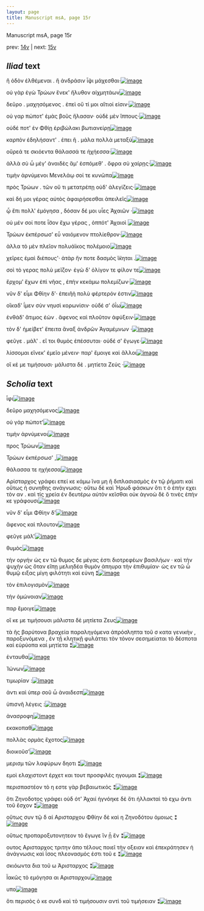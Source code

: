 ```yaml
---
layout: page
title: Manuscript msA, page 15r
---
```


Manuscript msA, page 15r

prev:  [14v](../14v) | next:  [15v](../15v)

## *Iliad* text

ἢ ὁδὸν ἐλθέμεναι . ἢ ἀνδράσιν ἶ̈φι μάχεσθαι·[![image](http://www.homermultitext.org/iipsrv?OBJ=IIP,1.0&FIF=/project/homer/pyramidal/deepzoom/hmt/vaimg/2017a/VA015RN_0016.tif&RGN=0.183,0.2209,0.331,0.0293&WID=1000&CVT=JPEG)](http://www.homermultitext.org/ict2/?urn=urn:cite2:hmt:vaimg.2017a:VA015RN_0016@0.183,0.2209,0.331,0.0293)

οὐ γὰρ ἐγὼ Τρώων ἕνεκ' 					ἤλυθον αἰχμητάων[![image](http://www.homermultitext.org/iipsrv?OBJ=IIP,1.0&FIF=/project/homer/pyramidal/deepzoom/hmt/vaimg/2017a/VA015RN_0016.tif&RGN=0.182,0.2434,0.331,0.0293&WID=1000&CVT=JPEG)](http://www.homermultitext.org/ict2/?urn=urn:cite2:hmt:vaimg.2017a:VA015RN_0016@0.182,0.2434,0.331,0.0293)

δεῦρο . μαχησόμενος . ἐπεὶ οὔ τί μοι αἴτιοί εἰσιν·[![image](http://www.homermultitext.org/iipsrv?OBJ=IIP,1.0&FIF=/project/homer/pyramidal/deepzoom/hmt/vaimg/2017a/VA015RN_0016.tif&RGN=0.187,0.2592,0.331,0.0316&WID=1000&CVT=JPEG)](http://www.homermultitext.org/ict2/?urn=urn:cite2:hmt:vaimg.2017a:VA015RN_0016@0.187,0.2592,0.331,0.0316)

οὐ γαρ πώποτ' ἐμὰς βοῦς ἤλασαν· οὐδὲ μὲν ἵππους·[![image](http://www.homermultitext.org/iipsrv?OBJ=IIP,1.0&FIF=/project/homer/pyramidal/deepzoom/hmt/vaimg/2017a/VA015RN_0016.tif&RGN=0.184,0.2787,0.36,0.0278&WID=1000&CVT=JPEG)](http://www.homermultitext.org/ict2/?urn=urn:cite2:hmt:vaimg.2017a:VA015RN_0016@0.184,0.2787,0.36,0.0278)

οὐδέ ποτ' ἐν Φθίῃ 					ἐριβώλακι βωτιανείρῃ[![image](http://www.homermultitext.org/iipsrv?OBJ=IIP,1.0&FIF=/project/homer/pyramidal/deepzoom/hmt/vaimg/2017a/VA015RN_0016.tif&RGN=0.179,0.2975,0.328,0.0323&WID=1000&CVT=JPEG)](http://www.homermultitext.org/ict2/?urn=urn:cite2:hmt:vaimg.2017a:VA015RN_0016@0.179,0.2975,0.328,0.0323)

καρπὸν ἐδηλήσαντ' . ἐπει ῆ . μάλα πολλὰ μεταξὺ[![image](http://www.homermultitext.org/iipsrv?OBJ=IIP,1.0&FIF=/project/homer/pyramidal/deepzoom/hmt/vaimg/2017a/VA015RN_0016.tif&RGN=0.18,0.3156,0.387,0.0338&WID=1000&CVT=JPEG)](http://www.homermultitext.org/ict2/?urn=urn:cite2:hmt:vaimg.2017a:VA015RN_0016@0.18,0.3156,0.387,0.0338)

οὔρεά τε σκιόεντα θάλασσά τε ἠχήεσσα·[![image](http://www.homermultitext.org/iipsrv?OBJ=IIP,1.0&FIF=/project/homer/pyramidal/deepzoom/hmt/vaimg/2017a/VA015RN_0016.tif&RGN=0.178,0.3351,0.315,0.0308&WID=1000&CVT=JPEG)](http://www.homermultitext.org/ict2/?urn=urn:cite2:hmt:vaimg.2017a:VA015RN_0016@0.178,0.3351,0.315,0.0308)

ἀλλὰ σὺ ὦ μέγ' ἀναιδὲς ἅμ' ἑσπόμεθ' . ὄφρα σὺ χαίρῃς·[![image](http://www.homermultitext.org/iipsrv?OBJ=IIP,1.0&FIF=/project/homer/pyramidal/deepzoom/hmt/vaimg/2017a/VA015RN_0016.tif&RGN=0.177,0.3531,0.365,0.0353&WID=1000&CVT=JPEG)](http://www.homermultitext.org/ict2/?urn=urn:cite2:hmt:vaimg.2017a:VA015RN_0016@0.177,0.3531,0.365,0.0353)

τιμὴν ἀρνύμενοι Μενελάῳ σοί τε κυνῶπα[![image](http://www.homermultitext.org/iipsrv?OBJ=IIP,1.0&FIF=/project/homer/pyramidal/deepzoom/hmt/vaimg/2017a/VA015RN_0016.tif&RGN=0.177,0.3764,0.335,0.027&WID=1000&CVT=JPEG)](http://www.homermultitext.org/ict2/?urn=urn:cite2:hmt:vaimg.2017a:VA015RN_0016@0.177,0.3764,0.335,0.027)

πρὸς Τρώων . τῶν οὔ 					τι μετατρέπῃ οὐδ' ἀλεγίζεις·[![image](http://www.homermultitext.org/iipsrv?OBJ=IIP,1.0&FIF=/project/homer/pyramidal/deepzoom/hmt/vaimg/2017a/VA015RN_0016.tif&RGN=0.174,0.3952,0.35,0.0316&WID=1000&CVT=JPEG)](http://www.homermultitext.org/ict2/?urn=urn:cite2:hmt:vaimg.2017a:VA015RN_0016@0.174,0.3952,0.35,0.0316)

καὶ δή μοι γέρας αὐτὸς ἀφαιρήσεσθαι ἀπειλεῖς[![image](http://www.homermultitext.org/iipsrv?OBJ=IIP,1.0&FIF=/project/homer/pyramidal/deepzoom/hmt/vaimg/2017a/VA015RN_0016.tif&RGN=0.178,0.4117,0.35,0.0316&WID=1000&CVT=JPEG)](http://www.homermultitext.org/ict2/?urn=urn:cite2:hmt:vaimg.2017a:VA015RN_0016@0.178,0.4117,0.35,0.0316)

ᾧ ἔπι πολλ' ἐμόγησα , δόσαν δέ μοι υἷες Ἀχαιῶν ·[![image](http://www.homermultitext.org/iipsrv?OBJ=IIP,1.0&FIF=/project/homer/pyramidal/deepzoom/hmt/vaimg/2017a/VA015RN_0016.tif&RGN=0.177,0.4282,0.357,0.0346&WID=1000&CVT=JPEG)](http://www.homermultitext.org/ict2/?urn=urn:cite2:hmt:vaimg.2017a:VA015RN_0016@0.177,0.4282,0.357,0.0346)

οὐ μέν σοί ποτε ἶ̈σον ἔχω γέρας , ὁππότ' Ἀχαιοὶ 				[![image](http://www.homermultitext.org/iipsrv?OBJ=IIP,1.0&FIF=/project/homer/pyramidal/deepzoom/hmt/vaimg/2017a/VA015RN_0016.tif&RGN=0.179,0.45,0.337,0.0331&WID=1000&CVT=JPEG)](http://www.homermultitext.org/ict2/?urn=urn:cite2:hmt:vaimg.2017a:VA015RN_0016@0.179,0.45,0.337,0.0331)

Τρώων ἐκπέρσωσ' εὖ 					ναιόμενον πτολίεθρον·[![image](http://www.homermultitext.org/iipsrv?OBJ=IIP,1.0&FIF=/project/homer/pyramidal/deepzoom/hmt/vaimg/2017a/VA015RN_0016.tif&RGN=0.178,0.4718,0.352,0.0293&WID=1000&CVT=JPEG)](http://www.homermultitext.org/ict2/?urn=urn:cite2:hmt:vaimg.2017a:VA015RN_0016@0.178,0.4718,0.352,0.0293)

ἀλλα τὸ μὲν πλεῖον πολυάϊκος πολέμοιο[![image](http://www.homermultitext.org/iipsrv?OBJ=IIP,1.0&FIF=/project/homer/pyramidal/deepzoom/hmt/vaimg/2017a/VA015RN_0016.tif&RGN=0.178,0.4906,0.3,0.0278&WID=1000&CVT=JPEG)](http://www.homermultitext.org/ict2/?urn=urn:cite2:hmt:vaimg.2017a:VA015RN_0016@0.178,0.4906,0.3,0.0278)

χεῖρες ἐμαὶ διέπους'· ἀτὰρ ἤν ποτε δασμὸς ἵ̈κηται .[![image](http://www.homermultitext.org/iipsrv?OBJ=IIP,1.0&FIF=/project/homer/pyramidal/deepzoom/hmt/vaimg/2017a/VA015RN_0016.tif&RGN=0.174,0.5109,0.388,0.0278&WID=1000&CVT=JPEG)](http://www.homermultitext.org/ict2/?urn=urn:cite2:hmt:vaimg.2017a:VA015RN_0016@0.174,0.5109,0.388,0.0278)

σοὶ τὸ γερας πολὺ μεῖζον· ἐγὼ δ' ὀλίγον τε φίλον τε[![image](http://www.homermultitext.org/iipsrv?OBJ=IIP,1.0&FIF=/project/homer/pyramidal/deepzoom/hmt/vaimg/2017a/VA015RN_0016.tif&RGN=0.175,0.5274,0.355,0.0301&WID=1000&CVT=JPEG)](http://www.homermultitext.org/ict2/?urn=urn:cite2:hmt:vaimg.2017a:VA015RN_0016@0.175,0.5274,0.355,0.0301)

ἔρχομ' ἔχων ἐπὶ νῆας , ἐπὴν κεκάμω πολεμίζων·[![image](http://www.homermultitext.org/iipsrv?OBJ=IIP,1.0&FIF=/project/homer/pyramidal/deepzoom/hmt/vaimg/2017a/VA015RN_0016.tif&RGN=0.179,0.5447,0.371,0.0301&WID=1000&CVT=JPEG)](http://www.homermultitext.org/ict2/?urn=urn:cite2:hmt:vaimg.2017a:VA015RN_0016@0.179,0.5447,0.371,0.0301)

νῦν δ' εἶμι Φθίην 					δ'· ἐπειῆὴ πολὺ φέρτερόν ἐστιν[![image](http://www.homermultitext.org/iipsrv?OBJ=IIP,1.0&FIF=/project/homer/pyramidal/deepzoom/hmt/vaimg/2017a/VA015RN_0016.tif&RGN=0.176,0.5642,0.352,0.0316&WID=1000&CVT=JPEG)](http://www.homermultitext.org/ict2/?urn=urn:cite2:hmt:vaimg.2017a:VA015RN_0016@0.176,0.5642,0.352,0.0316)

οἴκαδ' ΐμεν σὺν νηυσὶ κορωνίσιν· οὐδέ σ' ὀΐω[![image](http://www.homermultitext.org/iipsrv?OBJ=IIP,1.0&FIF=/project/homer/pyramidal/deepzoom/hmt/vaimg/2017a/VA015RN_0016.tif&RGN=0.177,0.5838,0.335,0.0316&WID=1000&CVT=JPEG)](http://www.homermultitext.org/ict2/?urn=urn:cite2:hmt:vaimg.2017a:VA015RN_0016@0.177,0.5838,0.335,0.0316)

ἐνθάδ' ἄτιμος ἐὼν . ἄφενος καὶ πλοῦτον ἀφύξειν·[![image](http://www.homermultitext.org/iipsrv?OBJ=IIP,1.0&FIF=/project/homer/pyramidal/deepzoom/hmt/vaimg/2017a/VA015RN_0016.tif&RGN=0.178,0.6018,0.359,0.0331&WID=1000&CVT=JPEG)](http://www.homermultitext.org/ict2/?urn=urn:cite2:hmt:vaimg.2017a:VA015RN_0016@0.178,0.6018,0.359,0.0331)

τὸν δ' ἠμείβετ' ἔπειτα ἄναξ ἀνδρῶν Ἀγαμέμνων ·[![image](http://www.homermultitext.org/iipsrv?OBJ=IIP,1.0&FIF=/project/homer/pyramidal/deepzoom/hmt/vaimg/2017a/VA015RN_0016.tif&RGN=0.171,0.6206,0.359,0.0331&WID=1000&CVT=JPEG)](http://www.homermultitext.org/ict2/?urn=urn:cite2:hmt:vaimg.2017a:VA015RN_0016@0.171,0.6206,0.359,0.0331)

φεῦγε . μάλ' . εἴ τοι θυμὸς ἐπέσσυται· οὐδέ σ' ἔγωγε·[![image](http://www.homermultitext.org/iipsrv?OBJ=IIP,1.0&FIF=/project/homer/pyramidal/deepzoom/hmt/vaimg/2017a/VA015RN_0016.tif&RGN=0.176,0.6379,0.374,0.0338&WID=1000&CVT=JPEG)](http://www.homermultitext.org/ict2/?urn=urn:cite2:hmt:vaimg.2017a:VA015RN_0016@0.176,0.6379,0.374,0.0338)

λίσσομαι εἵνεκ' ἐμεῖο μένειν· παρ' ἔμοιγε καὶ ἄλλοι[![image](http://www.homermultitext.org/iipsrv?OBJ=IIP,1.0&FIF=/project/homer/pyramidal/deepzoom/hmt/vaimg/2017a/VA015RN_0016.tif&RGN=0.168,0.6582,0.374,0.0338&WID=1000&CVT=JPEG)](http://www.homermultitext.org/ict2/?urn=urn:cite2:hmt:vaimg.2017a:VA015RN_0016@0.168,0.6582,0.374,0.0338)

οἵ κέ με τιμήσουσι· μάλιστα δὲ . μητίετα Ζεύς ·[![image](http://www.homermultitext.org/iipsrv?OBJ=IIP,1.0&FIF=/project/homer/pyramidal/deepzoom/hmt/vaimg/2017a/VA015RN_0016.tif&RGN=0.175,0.6769,0.344,0.0338&WID=1000&CVT=JPEG)](http://www.homermultitext.org/ict2/?urn=urn:cite2:hmt:vaimg.2017a:VA015RN_0016@0.175,0.6769,0.344,0.0338)

## *Scholia* text

ἶφι[![image](http://www.homermultitext.org/iipsrv?OBJ=IIP,1.0&FIF=/project/homer/pyramidal/deepzoom/hmt/vaimg/2017a/VA015RN_0016.tif&RGN=0.17428150,0.11203320,0.48120855,0.02323651&WID=1000&CVT=JPEG)](http://www.homermultitext.org/ict2/?urn=urn:cite2:hmt:vaimg.2017a:VA015RN_0016@0.17428150,0.11203320,0.48120855,0.02323651)

δεῦρο μαχησόμενος[![image](http://www.homermultitext.org/iipsrv?OBJ=IIP,1.0&FIF=/project/homer/pyramidal/deepzoom/hmt/vaimg/2017a/VA015RN_0016.tif&RGN=0.1717022,0.12143845,0.60722181,0.04398340&WID=1000&CVT=JPEG)](http://www.homermultitext.org/ict2/?urn=urn:cite2:hmt:vaimg.2017a:VA015RN_0016@0.1717022,0.12143845,0.60722181,0.04398340)

οὐ γάρ πώποτ'[![image](http://www.homermultitext.org/iipsrv?OBJ=IIP,1.0&FIF=/project/homer/pyramidal/deepzoom/hmt/vaimg/2017a/VA015RN_0016.tif&RGN=0.17207074,0.15214385,0.60685335,0.02517289&WID=1000&CVT=JPEG)](http://www.homermultitext.org/ict2/?urn=urn:cite2:hmt:vaimg.2017a:VA015RN_0016@0.17207074,0.15214385,0.60685335,0.02517289)

τιμὴν ἀρνύμενοι[![image](http://www.homermultitext.org/iipsrv?OBJ=IIP,1.0&FIF=/project/homer/pyramidal/deepzoom/hmt/vaimg/2017a/VA015RN_0016.tif&RGN=0.17207074,0.16403873,0.60685335,0.03347165&WID=1000&CVT=JPEG)](http://www.homermultitext.org/ict2/?urn=urn:cite2:hmt:vaimg.2017a:VA015RN_0016@0.17207074,0.16403873,0.60685335,0.03347165)

προς Τρώων[![image](http://www.homermultitext.org/iipsrv?OBJ=IIP,1.0&FIF=/project/homer/pyramidal/deepzoom/hmt/vaimg/2017a/VA015RN_0016.tif&RGN=0.17207074,0.18478562,0.61495947,0.04066390&WID=1000&CVT=JPEG)](http://www.homermultitext.org/ict2/?urn=urn:cite2:hmt:vaimg.2017a:VA015RN_0016@0.17207074,0.18478562,0.61495947,0.04066390)

Τρώων ἐκπέρσωσ' ,[![image](http://www.homermultitext.org/iipsrv?OBJ=IIP,1.0&FIF=/project/homer/pyramidal/deepzoom/hmt/vaimg/2017a/VA015RN_0016.tif&RGN=0.56669123,0.26887967,0.20375829,0.04868603&WID=1000&CVT=JPEG)](http://www.homermultitext.org/ict2/?urn=urn:cite2:hmt:vaimg.2017a:VA015RN_0016@0.56669123,0.26887967,0.20375829,0.04868603)

θάλασσα τε ηχήεσσα[![image](http://www.homermultitext.org/iipsrv?OBJ=IIP,1.0&FIF=/project/homer/pyramidal/deepzoom/hmt/vaimg/2017a/VA015RN_0016.tif&RGN=0.57295505,0.31424620,0.21149595,0.06196404&WID=1000&CVT=JPEG)](http://www.homermultitext.org/ict2/?urn=urn:cite2:hmt:vaimg.2017a:VA015RN_0016@0.57295505,0.31424620,0.21149595,0.06196404)

Αρίσταρχος γράφει επεί κε κάμω ἵνα μη ἢ διπλασιασμὸς ἐν τῷ ῥήματι καὶ οὕτως ἡ συνηθης ανάγνωσις· οὕτω δὲ καὶ Ἡρωδ φάσκων ὅτι τ ὸ ἐπήν εχει τὸν αν . καὶ τίς χρεία ἐν δευτέρω αὐτὸν κεῖσθαι οὐκ ἀγνοὼ δὲ ὅ τινὲς ἐπήν κε γράφουσι[![image](http://www.homermultitext.org/iipsrv?OBJ=IIP,1.0&FIF=/project/homer/pyramidal/deepzoom/hmt/vaimg/2017a/VA015RN_0016.tif&RGN=0.56853353,0.40663900,0.21407517,0.06168741&WID=1000&CVT=JPEG)](http://www.homermultitext.org/ict2/?urn=urn:cite2:hmt:vaimg.2017a:VA015RN_0016@0.56853353,0.40663900,0.21407517,0.06168741)

νῦν δ' εἶμι Φθίην δ'[![image](http://www.homermultitext.org/iipsrv?OBJ=IIP,1.0&FIF=/project/homer/pyramidal/deepzoom/hmt/vaimg/2017a/VA015RN_0016.tif&RGN=0.56705969,0.46500692,0.21960206,0.06113416&WID=1000&CVT=JPEG)](http://www.homermultitext.org/ict2/?urn=urn:cite2:hmt:vaimg.2017a:VA015RN_0016@0.56705969,0.46500692,0.21960206,0.06113416)

ἄφενος καὶ πλουτον[![image](http://www.homermultitext.org/iipsrv?OBJ=IIP,1.0&FIF=/project/homer/pyramidal/deepzoom/hmt/vaimg/2017a/VA015RN_0016.tif&RGN=0.57184967,0.52282158,0.21039057,0.02876902&WID=1000&CVT=JPEG)](http://www.homermultitext.org/ict2/?urn=urn:cite2:hmt:vaimg.2017a:VA015RN_0016@0.57184967,0.52282158,0.21039057,0.02876902)

φεῦγε μάλ'[![image](http://www.homermultitext.org/iipsrv?OBJ=IIP,1.0&FIF=/project/homer/pyramidal/deepzoom/hmt/vaimg/2017a/VA015RN_0016.tif&RGN=0.56374355,0.54412172,0.21849668,0.05172891&WID=1000&CVT=JPEG)](http://www.homermultitext.org/ict2/?urn=urn:cite2:hmt:vaimg.2017a:VA015RN_0016@0.56374355,0.54412172,0.21849668,0.05172891)

θυμὸς[![image](http://www.homermultitext.org/iipsrv?OBJ=IIP,1.0&FIF=/project/homer/pyramidal/deepzoom/hmt/vaimg/2017a/VA015RN_0016.tif&RGN=0.57295505,0.58174274,0.20486367,0.02600277&WID=1000&CVT=JPEG)](http://www.homermultitext.org/ict2/?urn=urn:cite2:hmt:vaimg.2017a:VA015RN_0016@0.57295505,0.58174274,0.20486367,0.02600277)

τὴν οργήν ὡς εν τῶ θυμος δε μέγας ἐστι διοτρεφέων βασιλήων · καὶ τὴν ψυχὴν ὡς ὅταν εἴπῃ μελιηδέα θυμὸν ἀπηυρα τὴν ἐπιθυμίαν· ὡς εν τῶ ὦ θυμῷ ειξας μίγη φιλότητι καὶ εὐνη ⁑[![image](http://www.homermultitext.org/iipsrv?OBJ=IIP,1.0&FIF=/project/homer/pyramidal/deepzoom/hmt/vaimg/2017a/VA015RN_0016.tif&RGN=0.56927045,0.60442600,0.20854827,0.07026279&WID=1000&CVT=JPEG)](http://www.homermultitext.org/ict2/?urn=urn:cite2:hmt:vaimg.2017a:VA015RN_0016@0.56927045,0.60442600,0.20854827,0.07026279)

τὸν ἐπιλογισμὸν[![image](http://www.homermultitext.org/iipsrv?OBJ=IIP,1.0&FIF=/project/homer/pyramidal/deepzoom/hmt/vaimg/2017a/VA015RN_0016.tif&RGN=0.56927045,0.65892116,0.20854827,0.02876902&WID=1000&CVT=JPEG)](http://www.homermultitext.org/ict2/?urn=urn:cite2:hmt:vaimg.2017a:VA015RN_0016@0.56927045,0.65892116,0.20854827,0.02876902)

τὴν ὁμώνοιαν[![image](http://www.homermultitext.org/iipsrv?OBJ=IIP,1.0&FIF=/project/homer/pyramidal/deepzoom/hmt/vaimg/2017a/VA015RN_0016.tif&RGN=0.56927045,0.68520055,0.20854827,0.02849239&WID=1000&CVT=JPEG)](http://www.homermultitext.org/ict2/?urn=urn:cite2:hmt:vaimg.2017a:VA015RN_0016@0.56927045,0.68520055,0.20854827,0.02849239)

παρ ἕμοιγε[![image](http://www.homermultitext.org/iipsrv?OBJ=IIP,1.0&FIF=/project/homer/pyramidal/deepzoom/hmt/vaimg/2017a/VA015RN_0016.tif&RGN=0.12490789,0.71037344,0.66175387,0.04591978&WID=1000&CVT=JPEG)](http://www.homermultitext.org/ict2/?urn=urn:cite2:hmt:vaimg.2017a:VA015RN_0016@0.12490789,0.71037344,0.66175387,0.04591978)

οἵ κε με τιμήσουσι μάλιστα δὲ μητίετα Ζευς[![image](http://www.homermultitext.org/iipsrv?OBJ=IIP,1.0&FIF=/project/homer/pyramidal/deepzoom/hmt/vaimg/2017a/VA015RN_0016.tif&RGN=0.12490789,0.73941909,0.65180545,0.05089903&WID=1000&CVT=JPEG)](http://www.homermultitext.org/ict2/?urn=urn:cite2:hmt:vaimg.2017a:VA015RN_0016@0.12490789,0.73941909,0.65180545,0.05089903)

τὰ ῆς βαρύτονα βραχεία παραληγόμενα ἀπρόσληπτα τοῦ σ κατα γενικὴν , παροξυνόμενα , ἐν τῇ κλητικῇ φυλάττει τὸν τόνον σεσημείαται τὸ δέσποτα καὶ εὐρύοπα καὶ μητίετα ⁑[![image](http://www.homermultitext.org/iipsrv?OBJ=IIP,1.0&FIF=/project/homer/pyramidal/deepzoom/hmt/vaimg/2017a/VA015RN_0016.tif&RGN=0.12490789,0.77593361,0.65549005,0.03015214&WID=1000&CVT=JPEG)](http://www.homermultitext.org/ict2/?urn=urn:cite2:hmt:vaimg.2017a:VA015RN_0016@0.12490789,0.77593361,0.65549005,0.03015214)

ἐνταυθα[![image](http://www.homermultitext.org/iipsrv?OBJ=IIP,1.0&FIF=/project/homer/pyramidal/deepzoom/hmt/vaimg/2017a/VA015RN_0016.tif&RGN=0.19565217,0.26002766,0.03647752,0.01078838&WID=1000&CVT=JPEG)](http://www.homermultitext.org/ict2/?urn=urn:cite2:hmt:vaimg.2017a:VA015RN_0016@0.19565217,0.26002766,0.03647752,0.01078838)

Ἰώνων[![image](http://www.homermultitext.org/iipsrv?OBJ=IIP,1.0&FIF=/project/homer/pyramidal/deepzoom/hmt/vaimg/2017a/VA015RN_0016.tif&RGN=0.20633751,0.33637621,0.02947679,0.00912863&WID=1000&CVT=JPEG)](http://www.homermultitext.org/ict2/?urn=urn:cite2:hmt:vaimg.2017a:VA015RN_0016@0.20633751,0.33637621,0.02947679,0.00912863)

τιμωρίαν :[![image](http://www.homermultitext.org/iipsrv?OBJ=IIP,1.0&FIF=/project/homer/pyramidal/deepzoom/hmt/vaimg/2017a/VA015RN_0016.tif&RGN=0.19454679,0.37427386,0.05158438,0.00968188&WID=1000&CVT=JPEG)](http://www.homermultitext.org/ict2/?urn=urn:cite2:hmt:vaimg.2017a:VA015RN_0016@0.19454679,0.37427386,0.05158438,0.00968188)

ἀντι καὶ ὑπερ σοῦ ὦ ἀναιδεσπ[![image](http://www.homermultitext.org/iipsrv?OBJ=IIP,1.0&FIF=/project/homer/pyramidal/deepzoom/hmt/vaimg/2017a/VA015RN_0016.tif&RGN=0.38835667,0.37648686,0.13227708,0.01217151&WID=1000&CVT=JPEG)](http://www.homermultitext.org/ict2/?urn=urn:cite2:hmt:vaimg.2017a:VA015RN_0016@0.38835667,0.37648686,0.13227708,0.01217151)

ὑπισνῆ λέγεις :[![image](http://www.homermultitext.org/iipsrv?OBJ=IIP,1.0&FIF=/project/homer/pyramidal/deepzoom/hmt/vaimg/2017a/VA015RN_0016.tif&RGN=0.46389094,0.41715076,0.06595431,0.00829876&WID=1000&CVT=JPEG)](http://www.homermultitext.org/ict2/?urn=urn:cite2:hmt:vaimg.2017a:VA015RN_0016@0.46389094,0.41715076,0.06595431,0.00829876)

ἀνασροφη[![image](http://www.homermultitext.org/iipsrv?OBJ=IIP,1.0&FIF=/project/homer/pyramidal/deepzoom/hmt/vaimg/2017a/VA015RN_0016.tif&RGN=0.19823139,0.42987552,0.05453206,0.01106501&WID=1000&CVT=JPEG)](http://www.homermultitext.org/ict2/?urn=urn:cite2:hmt:vaimg.2017a:VA015RN_0016@0.19823139,0.42987552,0.05453206,0.01106501)

εκακοπαθ[![image](http://www.homermultitext.org/iipsrv?OBJ=IIP,1.0&FIF=/project/homer/pyramidal/deepzoom/hmt/vaimg/2017a/VA015RN_0016.tif&RGN=0.28960943,0.43125864,0.04974208,0.00968188&WID=1000&CVT=JPEG)](http://www.homermultitext.org/ict2/?urn=urn:cite2:hmt:vaimg.2017a:VA015RN_0016@0.28960943,0.43125864,0.04974208,0.00968188)

πολλὰς ορμὰς ἔχοτος[![image](http://www.homermultitext.org/iipsrv?OBJ=IIP,1.0&FIF=/project/homer/pyramidal/deepzoom/hmt/vaimg/2017a/VA015RN_0016.tif&RGN=0.34266765,0.49156293,0.08511422,0.01106501&WID=1000&CVT=JPEG)](http://www.homermultitext.org/ict2/?urn=urn:cite2:hmt:vaimg.2017a:VA015RN_0016@0.34266765,0.49156293,0.08511422,0.01106501)

διοικοῦσ'[![image](http://www.homermultitext.org/iipsrv?OBJ=IIP,1.0&FIF=/project/homer/pyramidal/deepzoom/hmt/vaimg/2017a/VA015RN_0016.tif&RGN=0.29329403,0.51065007,0.04200442,0.00746888&WID=1000&CVT=JPEG)](http://www.homermultitext.org/ict2/?urn=urn:cite2:hmt:vaimg.2017a:VA015RN_0016@0.29329403,0.51065007,0.04200442,0.00746888)

μερισμ τῶν λαφύρων δηοτι ⁑[![image](http://www.homermultitext.org/iipsrv?OBJ=IIP,1.0&FIF=/project/homer/pyramidal/deepzoom/hmt/vaimg/2017a/VA015RN_0016.tif&RGN=0.44657332,0.50539419,0.10795873,0.01632089&WID=1000&CVT=JPEG)](http://www.homermultitext.org/ict2/?urn=urn:cite2:hmt:vaimg.2017a:VA015RN_0016@0.44657332,0.50539419,0.10795873,0.01632089)

εμοὶ ελαχιστοντ έρχετ και τουτ προσφιλὲς ηγουμαι ⁑[![image](http://www.homermultitext.org/iipsrv?OBJ=IIP,1.0&FIF=/project/homer/pyramidal/deepzoom/hmt/vaimg/2017a/VA015RN_0016.tif&RGN=0.38725129,0.52724758,0.17317612,0.01853389&WID=1000&CVT=JPEG)](http://www.homermultitext.org/ict2/?urn=urn:cite2:hmt:vaimg.2017a:VA015RN_0016@0.38725129,0.52724758,0.17317612,0.01853389)

περισπαστέον τὸ η εστε γὰρ βεβαιωτικός ⁑[![image](http://www.homermultitext.org/iipsrv?OBJ=IIP,1.0&FIF=/project/homer/pyramidal/deepzoom/hmt/vaimg/2017a/VA015RN_0016.tif&RGN=0.51547531,0.32503458,0.05268976,0.05283541&WID=1000&CVT=JPEG)](http://www.homermultitext.org/ict2/?urn=urn:cite2:hmt:vaimg.2017a:VA015RN_0016@0.51547531,0.32503458,0.05268976,0.05283541)

ὅτι Ζηνοδοτος γράφει οὐδ ότ' Ἀχαιί ἠγνόηκε δὲ ὅτι ήλλακταὶ τὸ εχω ἀντι τοῦ ἔσχον ⁑[![image](http://www.homermultitext.org/iipsrv?OBJ=IIP,1.0&FIF=/project/homer/pyramidal/deepzoom/hmt/vaimg/2017a/VA015RN_0016.tif&RGN=0.50478998,0.45753804,0.06484893,0.04868603&WID=1000&CVT=JPEG)](http://www.homermultitext.org/ict2/?urn=urn:cite2:hmt:vaimg.2017a:VA015RN_0016@0.50478998,0.45753804,0.06484893,0.04868603)

οὕτως συν τῷ δ αἱ Αρισταρχου Φθίην δὲ καὶ η Ζηνοδότου ὁμοιως ⁑[![image](http://www.homermultitext.org/iipsrv?OBJ=IIP,1.0&FIF=/project/homer/pyramidal/deepzoom/hmt/vaimg/2017a/VA015RN_0016.tif&RGN=0.51289609,0.57704011,0.05637436,0.04813278&WID=1000&CVT=JPEG)](http://www.homermultitext.org/ict2/?urn=urn:cite2:hmt:vaimg.2017a:VA015RN_0016@0.51289609,0.57704011,0.05637436,0.04813278)

οὕτως προπαροξυτονητεον τὸ ἔγωγε ἵν ᾖ ἕν ⁑[![image](http://www.homermultitext.org/iipsrv?OBJ=IIP,1.0&FIF=/project/homer/pyramidal/deepzoom/hmt/vaimg/2017a/VA015RN_0016.tif&RGN=0.52837141,0.65172891,0.04274134,0.03928077&WID=1000&CVT=JPEG)](http://www.homermultitext.org/ict2/?urn=urn:cite2:hmt:vaimg.2017a:VA015RN_0016@0.52837141,0.65172891,0.04274134,0.03928077)

ουτος Αρισταρχος τριτην ἀπο τέλους ποιεῖ τὴν οξειαν καὶ ἐπεκράτησεν ἡ ἀνάγνωσις καὶ ἴσος πλεονασμός ἐστι τοῦ ε ⁑[![image](http://www.homermultitext.org/iipsrv?OBJ=IIP,1.0&FIF=/project/homer/pyramidal/deepzoom/hmt/vaimg/2017a/VA015RN_0016.tif&RGN=0.42557111,0.69377593,0.15401621,0.03291840&WID=1000&CVT=JPEG)](http://www.homermultitext.org/ict2/?urn=urn:cite2:hmt:vaimg.2017a:VA015RN_0016@0.42557111,0.69377593,0.15401621,0.03291840)

σκιόωντα δια τοῦ ω Ἀρισταρχος ⁑[![image](http://www.homermultitext.org/iipsrv?OBJ=IIP,1.0&FIF=/project/homer/pyramidal/deepzoom/hmt/vaimg/2017a/VA015RN_0016.tif&RGN=0.13264554,0.33858921,0.05047900,0.04619640&WID=1000&CVT=JPEG)](http://www.homermultitext.org/ict2/?urn=urn:cite2:hmt:vaimg.2017a:VA015RN_0016@0.13264554,0.33858921,0.05047900,0.04619640)

Ϊακῶς τὸ εμόγησα αι Αρισταρχου[![image](http://www.homermultitext.org/iipsrv?OBJ=IIP,1.0&FIF=/project/homer/pyramidal/deepzoom/hmt/vaimg/2017a/VA015RN_0016.tif&RGN=0.13706706,0.43762102,0.04863670,0.04536653&WID=1000&CVT=JPEG)](http://www.homermultitext.org/ict2/?urn=urn:cite2:hmt:vaimg.2017a:VA015RN_0016@0.13706706,0.43762102,0.04863670,0.04536653)

υπο[![image](http://www.homermultitext.org/iipsrv?OBJ=IIP,1.0&FIF=/project/homer/pyramidal/deepzoom/hmt/vaimg/2017a/VA015RN_0016.tif&RGN=0.14701548,0.57040111,0.02652911,0.01438451&WID=1000&CVT=JPEG)](http://www.homermultitext.org/ict2/?urn=urn:cite2:hmt:vaimg.2017a:VA015RN_0016@0.14701548,0.57040111,0.02652911,0.01438451)

ὅτι περισὸς ὁ κε συνδ καὶ τὸ τιμήσουσιν αντὶ τοῦ τιμήσειαν ⁑[![image](http://www.homermultitext.org/iipsrv?OBJ=IIP,1.0&FIF=/project/homer/pyramidal/deepzoom/hmt/vaimg/2017a/VA015RN_0016.tif&RGN=0.12785556,0.68326418,0.20928519,0.02849239&WID=1000&CVT=JPEG)](http://www.homermultitext.org/ict2/?urn=urn:cite2:hmt:vaimg.2017a:VA015RN_0016@0.12785556,0.68326418,0.20928519,0.02849239)